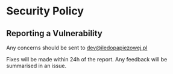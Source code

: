 # Security Policy

## Reporting a Vulnerability

Any concerns should be sent to dev@iledopapiezowej.pl

Fixes will be made within 24h of the report. Any feedback will be summarised in an issue.
